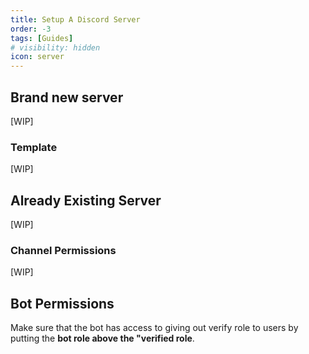 ```yaml
---
title: Setup A Discord Server
order: -3
tags: [Guides]
# visibility: hidden
icon: server
---
```


## Brand new server
[WIP]
### Template
[WIP]
## Already Existing Server
[WIP]
### Channel Permissions
[WIP]
## Bot Permissions
Make sure that the bot has access to giving out verify role to users by putting the **bot role above the "verified role**.
